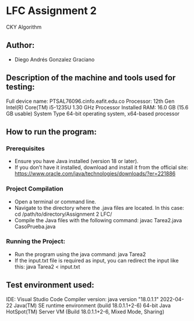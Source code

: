 # LFC Assignment 2
CKY Algorithm

## Author:
- Diego Andrés Gonzalez Graciano

## Description of the machine and tools used for testing:

Full device name: PTSAL76096.cinfo.eafit.edu.co
Processor: 12th Gen Intel(R) Core(TM) i5-1235U 1.30 GHz Processor
Installed RAM: 16.0 GB (15.6 GB usable)
System Type 64-bit operating system, x64-based processor

## How to run the program:


### Prerequisites

- Ensure you have Java installed (version 18 or later).
- If you don’t have it installed, download and install it from the official site: https://www.oracle.com/java/technologies/downloads/?er=221886

### Project Compilation

- Open a terminal or command line.
- Navigate to the directory where the .java files are located. In this case: 
    cd /path/to/directory/Assignment 2 LFC/
- Compile the Java files with the following command:
    javac Tarea2.java CasoPrueba.java

### Running the Project:

- Run the program using the java command:
    java Tarea2
- If the input.txt file is required as input, you can redirect the input like this:
    java Tarea2 < input.txt


## Test environment used:

IDE: Visual Studio Code
Compiler version:
java version "18.0.1.1" 2022-04-22
Java(TM) SE runtime environment (build 18.0.1.1+2-6)
64-bit Java HotSpot(TM) Server VM (Build 18.0.1.1+2-6, Mixed Mode, Sharing)